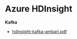 # Azure HDInsight

**Kafka**

* [hdinsight-kafka-ambari.pdf](https://dhanow.github.io/azure-hdinsight/kafka/hdinsight-kafka-ambari.pdf)
